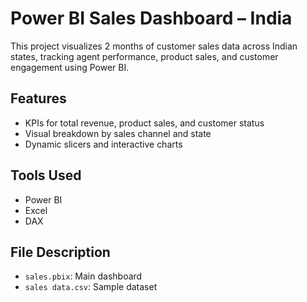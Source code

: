 # Power BI Sales Dashboard – India

This project visualizes 2 months of customer sales data across Indian states, tracking agent performance, product sales, and customer engagement using Power BI.

## Features
- KPIs for total revenue, product sales, and customer status
- Visual breakdown by sales channel and state
- Dynamic slicers and interactive charts

## Tools Used
- Power BI
- Excel
- DAX

## File Description
- `sales.pbix`: Main dashboard
- `sales data.csv`: Sample dataset
